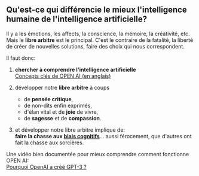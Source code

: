 ## Qu'est-ce qui différencie le mieux l'intelligence humaine de l'intelligence artificielle?
Il y a les émotions, les affects, la conscience, la mémoire, la créativité, etc.   
Mais le __libre arbitre__ est le principal. C'est le contraire de la fatalité, la liberté de créer de nouvelles solutions, faire des choix qui nous correspondent.

Il faut donc:
1. __chercher à comprendre l'intelligence artificielle__  
   [Concepts clés de OPEN AI (en anglais)](https://beta.openai.com/docs/introduction/key-concepts)

2. développer notre __libre arbitre__ à coups
    - de __pensée critique__,
    - de non-dits enfin exprimés,
    - d'élan vital et de __joie__ de vivre,
    - de __sagesse__ et de __compassion__.
  
  
3. et développer notre libre arbitre implique de:  
__faire la chasse aux [biais cognitifs](https://fr.wikipedia.org/wiki/Biais_cognitif#/media/Fichier:The_Cognitive_Bias_Codex_(French)_-_John_Manoogian_III_(jm3).svg)__... aussi férocement, que d'autres ont fait la chasse aux sorcières.  
  
Une vidéo bien documentée pour mieux comprendre comment fonctionne OPEN AI:    
[Pourquoi OpenAI a créé GPT-3 ?](https://www.youtube.com/watch?v=e2Th_cPQ-l0)
